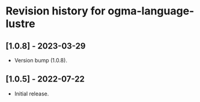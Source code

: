 # Revision history for ogma-language-lustre

## [1.0.8] - 2023-03-29

* Version bump (1.0.8).

## [1.0.5] - 2022-07-22

* Initial release.
